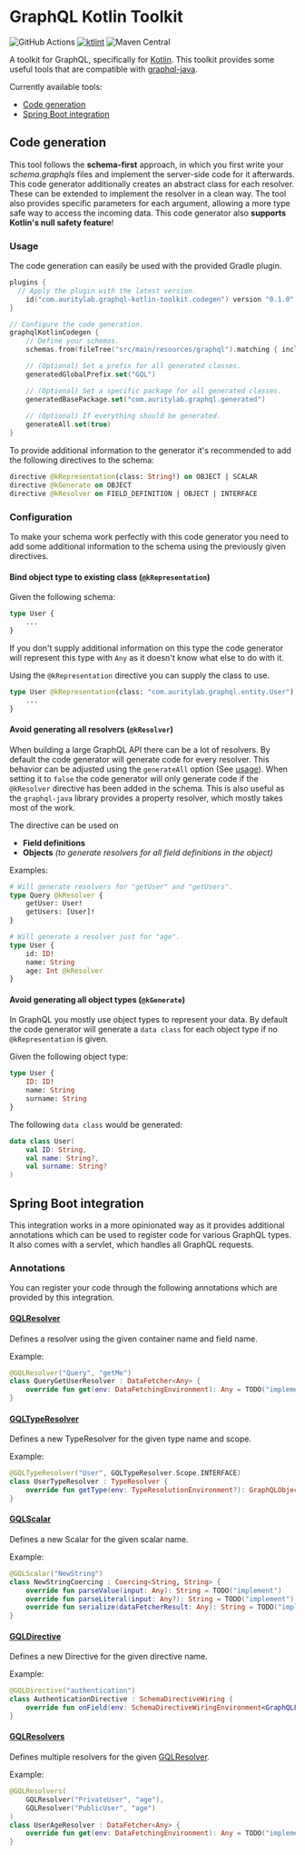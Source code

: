 # GraphQL Kotlin Toolkit
![GitHub Actions](https://github.com/AurityLab/graphql-kotlin-toolkit/workflows/Gradle/badge.svg)
[![ktlint](https://img.shields.io/badge/code%20style-%E2%9D%A4-FF4081.svg)](https://ktlint.github.io/)
![Maven Central](https://img.shields.io/maven-central/v/com.auritylab.graphql-kotlin-toolkit/codegen?label=codegen)

A toolkit for GraphQL, specifically for [Kotlin](https://kotlinlang.org/). This toolkit provides some useful tools that are compatible with [graphql-java](https://github.com/graphql-java/graphql-java).

Currently available tools:
* [Code generation](#code-generation)
* [Spring Boot integration](#spring-boot-integration)

## Code generation
This tool follows the **schema-first** approach, in which you first write your *schema.graphqls* files and implement the server-side code for it afterwards.
This code generator additionally creates an abstract class for each resolver. 
These can be extended to implement the resolver in a clean way. The tool also provides specific parameters for each argument, allowing a more type safe way to access the incoming data.
This code generator also **supports Kotlin's null safety feature**!

### Usage
The code generation can easily be used with the provided Gradle plugin.
```kotlin
plugins {
  // Apply the plugin with the latest version.
    id("com.auritylab.graphql-kotlin-toolkit.codegen") version "0.1.0"
}

// Configure the code generation.
graphqlKotlinCodegen {
    // Define your schemas.
    schemas.from(fileTree("src/main/resources/graphql").matching { include("*.graphqls") })

    // (Optional) Set a prefix for all generated classes.
    generatedGlobalPrefix.set("GQL")

    // (Optional) Set a specific package for all generated classes.
    generatedBasePackage.set("com.auritylab.graphql.generated")
    
    // (Optional) If everything should be generated.
    generateAll.set(true)
}
```

To provide additional information to the generator it's recommended to add the following directives to the schema:
```graphql
directive @kRepresentation(class: String!) on OBJECT | SCALAR
directive @kGenerate on OBJECT
directive @kResolver on FIELD_DEFINITION | OBJECT | INTERFACE                                                        
```

### Configuration
To make your schema work perfectly with this code generator you need to add some additional information to the schema using the previously given directives.

#### Bind object type to existing class (`@kRepresentation`)
Given the following schema:
```graphql
type User {
    ...
}
```
If you don't supply additional information on this type the code generator will represent this type with `Any` as it doesn't know what else to do with it.

Using the `@kRepresentation` directive you can supply the class to use.
```graphql
type User @kRepresentation(class: "com.auritylab.graphql.entity.User") {
    ...
}
```

#### Avoid generating all resolvers (`@kResolver`)
When building a large GraphQL API there can be a lot of resolvers. By default the code generator will generate code for every resolver.
This behavior can be adjusted using the `generateAll` option (See [usage](#usage)). When setting it to `false` the code generator will only generate code if the `@kResolver` directive has been added in the schema.
This is also useful as the `graphql-java` library provides a property resolver, which mostly takes most of the work.

The directive can be used on
- **Field definitions**
- **Objects** *(to generate resolvers for all field definitions in the object)*

Examples:
```graphql
# Will generate resolvers for "getUser" and "getUsers".
type Query @kResolver {
    getUser: User!
    getUsers: [User]!
}

# Will generate a resolver just for "age".
type User {
    id: ID!
    name: String
    age: Int @kResolver
}
```

#### Avoid generating all object types (`@kGenerate`)
In GraphQL you mostly use object types to represent your data. By default the code generator will generate a `data class` for each object type if no `@kRepresentation` is given.

Given the following object type:
```graphql
type User {
    ID: ID!
    name: String
    surname: String
}
```

The following `data class` would be generated:
```kotlin
data class User(
    val ID: String,
    val name: String?,
    val surname: String?
)
```

## Spring Boot integration
This integration works in a more opinionated way as it provides additional annotations which can be used to register code for various GraphQL types.
It also comes with a servlet, which handles all GraphQL requests.

### Annotations
You can register your code through the following annotations which are provided by this integration.

####  [**GQLResolver**](https://github.com/AurityLab/graphql-kotlin-toolkit/blob/master/spring/src/main/kotlin/com/auritylab/graphql/kotlin/toolkit/spring/annotation/GQLResolver.kt)
Defines a resolver using the given container name and field name.

Example:
```kotlin
@GQLResolver("Query", "getMe")
class QueryGetUserResolver : DataFetcher<Any> {
    override fun get(env: DataFetchingEnvironment): Any = TODO("implement")
}
```

#### [**GQLTypeResolver**](https://github.com/AurityLab/graphql-kotlin-toolkit/blob/master/spring/src/main/kotlin/com/auritylab/graphql/kotlin/toolkit/spring/annotation/GQLTypeResolver.kt)
Defines a new TypeResolver for the given type name and scope.

Example:
```kotlin
@GQLTypeResolver("User", GQLTypeResolver.Scope.INTERFACE)
class UserTypeResolver : TypeResolver {
    override fun getType(env: TypeResolutionEnvironment?): GraphQLObjectType = TODO("implement")
}
```

#### [**GQLScalar**](https://github.com/AurityLab/graphql-kotlin-toolkit/blob/master/spring/src/main/kotlin/com/auritylab/graphql/kotlin/toolkit/spring/annotation/GQLScalar.kt)
Defines a new Scalar for the given scalar name.

Example:
```kotlin
@GQLScalar("NewString")
class NewStringCoercing : Coercing<String, String> {
    override fun parseValue(input: Any): String = TODO("implement")
    override fun parseLiteral(input: Any?): String = TODO("implement")
    override fun serialize(dataFetcherResult: Any): String = TODO("implement")
}
```

#### [**GQLDirective**](https://github.com/AurityLab/graphql-kotlin-toolkit/blob/master/spring/src/main/kotlin/com/auritylab/graphql/kotlin/toolkit/spring/annotation/GQLDirective.kt)
Defines a new Directive for the given directive name.

Example:
```kotlin
@GQLDirective("authentication")
class AuthenticationDirective : SchemaDirectiveWiring {
    override fun onField(env: SchemaDirectiveWiringEnvironment<GraphQLFieldDefinition>): GraphQLFieldDefinition = TODO("implement")
}

```

#### [**GQLResolvers**](https://github.com/AurityLab/graphql-kotlin-toolkit/blob/master/spring/src/main/kotlin/com/auritylab/graphql/kotlin/toolkit/spring/annotation/GQLResolvers.kt) 
Defines multiple resolvers for the given [GQLResolver](#GQLResolver).

Example:
```kotlin
@GQLResolvers(
    GQLResolver("PrivateUser", "age"),
    GQLResolver("PublicUser", "age")
)
class UserAgeResolver : DataFetcher<Any> {
    override fun get(env: DataFetchingEnvironment): Any = TODO("implement")
}
```
